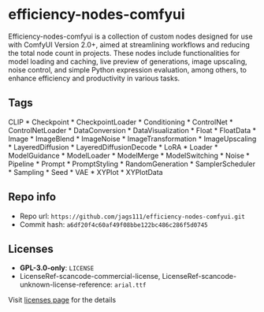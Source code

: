 # efficiency-nodes-comfyui
Efficiency-nodes-comfyui is a collection of custom nodes designed for use with ComfyUI Version 2.0+, aimed at streamlining workflows and reducing the total node count in projects. These nodes include functionalities for model loading and caching, live preview of generations, image upscaling, noise control, and simple Python expression evaluation, among others, to enhance efficiency and productivity in various tasks.

## Tags
CLIP * Checkpoint * CheckpointLoader * Conditioning * ControlNet * ControlNetLoader * DataConversion * DataVisualization * Float * FloatData * Image * ImageBlend * ImageNoise * ImageTransformation * ImageUpscaling * LayeredDiffusion * LayeredDiffusionDecode * LoRA * Loader * ModelGuidance * ModelLoader * ModelMerge * ModelSwitching * Noise * Pipeline * Prompt * PromptStyling * RandomGeneration * SamplerScheduler * Sampling * Seed * VAE * XYPlot * XYPlotData

## Repo info
- Repo url: `https://github.com/jags111/efficiency-nodes-comfyui.git`
- Commit hash: `a6df20f4c60af49f08bbe122bc486c286f5d0745`

## Licenses
- **GPL-3.0-only**: `LICENSE`
- LicenseRef-scancode-commercial-license, LicenseRef-scancode-unknown-license-reference: `arial.ttf`

Visit [licenses page](licenses.md) for the details
